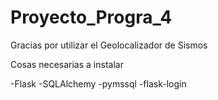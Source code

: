 # Proyecto_Progra_4
 Gracias por utilizar el Geolocalizador de Sismos

Cosas necesarias a instalar

-Flask
-SQLAlchemy
-pymssql
-flask-login
